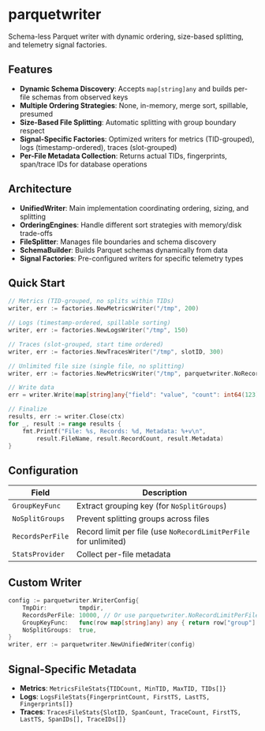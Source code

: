 # parquetwriter

Schema-less Parquet writer with dynamic ordering, size-based splitting, and telemetry signal factories.

## Features

- **Dynamic Schema Discovery**: Accepts `map[string]any` and builds per-file schemas from observed keys
- **Multiple Ordering Strategies**: None, in-memory, merge sort, spillable, presumed
- **Size-Based File Splitting**: Automatic splitting with group boundary respect
- **Signal-Specific Factories**: Optimized writers for metrics (TID-grouped), logs (timestamp-ordered), traces (slot-grouped)
- **Per-File Metadata Collection**: Returns actual TIDs, fingerprints, span/trace IDs for database operations

## Architecture

- **UnifiedWriter**: Main implementation coordinating ordering, sizing, and splitting
- **OrderingEngines**: Handle different sort strategies with memory/disk trade-offs
- **FileSplitter**: Manages file boundaries and schema discovery
- **SchemaBuilder**: Builds Parquet schemas dynamically from data
- **Signal Factories**: Pre-configured writers for specific telemetry types

## Quick Start

```go
// Metrics (TID-grouped, no splits within TIDs)
writer, err := factories.NewMetricsWriter("/tmp", 200)

// Logs (timestamp-ordered, spillable sorting)  
writer, err := factories.NewLogsWriter("/tmp", 150)

// Traces (slot-grouped, start time ordered)
writer, err := factories.NewTracesWriter("/tmp", slotID, 300)

// Unlimited file size (single file, no splitting)
writer, err := factories.NewMetricsWriter("/tmp", parquetwriter.NoRecordLimitPerFile)

// Write data
err = writer.Write(map[string]any{"field": "value", "count": int64(123)})

// Finalize
results, err := writer.Close(ctx)
for _, result := range results {
    fmt.Printf("File: %s, Records: %d, Metadata: %+v\n",
        result.FileName, result.RecordCount, result.Metadata)
}
```

## Configuration

| Field | Description |
|-------|-------------|
| `GroupKeyFunc` | Extract grouping key (for `NoSplitGroups`) |
| `NoSplitGroups` | Prevent splitting groups across files |
| `RecordsPerFile` | Record limit per file (use `NoRecordLimitPerFile` for unlimited) |
| `StatsProvider` | Collect per-file metadata |

## Custom Writer

```go
config := parquetwriter.WriterConfig{
    TmpDir:         tmpdir,
    RecordsPerFile: 10000, // Or use parquetwriter.NoRecordLimitPerFile for unlimited
    GroupKeyFunc:   func(row map[string]any) any { return row["group"] },
    NoSplitGroups:  true,
}
writer, err := parquetwriter.NewUnifiedWriter(config)
```

## Signal-Specific Metadata

- **Metrics**: `MetricsFileStats{TIDCount, MinTID, MaxTID, TIDs[]}`
- **Logs**: `LogsFileStats{FingerprintCount, FirstTS, LastTS, Fingerprints[]}`
- **Traces**: `TracesFileStats{SlotID, SpanCount, TraceCount, FirstTS, LastTS, SpanIDs[], TraceIDs[]}`
